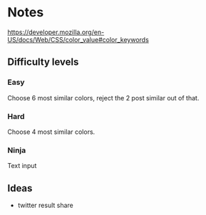 # Notes

https://developer.mozilla.org/en-US/docs/Web/CSS/color_value#color_keywords

## Difficulty levels

### Easy

Choose 6 most similar colors, reject the 2 post similar out of that.

### Hard

Choose 4 most similar colors.

### Ninja

Text input

## Ideas
- twitter result share
